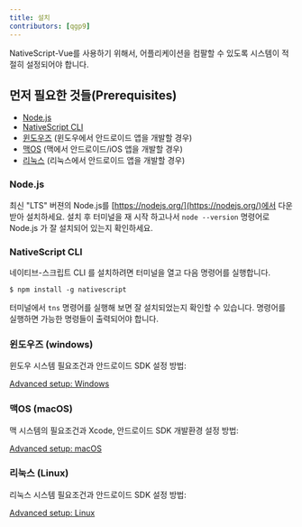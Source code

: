 ```yaml
---
title: 설치
contributors: [qgp9]
---
```


NativeScript-Vue를 사용하기 위해서, 어플리케이션을 컴팔할 수 있도록 시스템이 적절히 설정되어야 합니다.

## 먼저 필요한 것들(Prerequisites)

- [Node.js](#nodejs)
- [NativeScript CLI](#nativescript-cli)
- [윈도우즈](#windows) (윈도우에서 안드로이드 앱을 개발할 경우)
- [맥OS](#macos) (맥에서 안드로이드/iOS 앱을 개발할 경우)
- [리눅스](#linux) (리눅스에서 안드로이드 앱을 개발할 경우)

### Node.js

최신 "LTS" 버젼의 Node.js를 [https://nodejs.org/](https://nodejs.org/)에서 다운받아 설치하세요. 설치 후 터미널을 재 시작 하고나서 `node --version` 명령어로 Node.js 가 잘 설치되어 있는지 확인하세요.

### NativeScript CLI

네이티브-스크립트 CLI 를 설치하려면 터미널을 열고 다음 명령어를 실행합니다.

```shell
$ npm install -g nativescript
```

터미널에서 `tns` 명령어를 실행해 보면 잘 설치되었는지 확인할 수 있습니다. 명령어를 실행하면 가능한 명령들이 출력되어야 합니다.


### 윈도우즈 (windows)

윈도우 시스템 필요조건과 안드로이드 SDK 설정 방법:

[Advanced setup: Windows](https://docs.nativescript.org/start/ns-setup-win)

### 맥OS (macOS)

맥 시스템의 필요조건과 Xcode, 안드로이드 SDK 개발환경 설정 방법:

[Advanced setup: macOS](https://docs.nativescript.org/start/ns-setup-os-x)

### 리눅스 (Linux)

리눅스 시스템 필요조건과 안드로이드 SDK 설정 방법:

[Advanced setup: Linux](https://docs.nativescript.org/start/ns-setup-linux)
